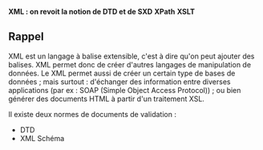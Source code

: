 
**XML : on revoit la notion de DTD et de SXD**
**XPath**
**XSLT**

## Rappel
XML est un langage à balise extensible, c'est à dire qu'on peut ajouter des balises. XML permet donc de créer d'autres langages de manipulation de données. Le XML permet aussi de créer un certain type de bases de données ; mais surtout : d'échanger des information entre diverses applications (par ex : SOAP (Simple Object Access Protocol)) ; ou bien générer des documents HTML à partir d'un traitement XSL.

Il existe deux normes de documents de validation :
- DTD
- XML Schéma
